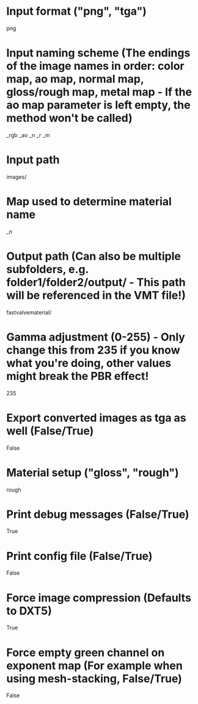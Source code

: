 # Input format ("png", "tga")
png
# Input naming scheme (The endings of the image names in order: color map, ao map, normal map, gloss/rough map, metal map - If the ao map parameter is left empty, the method won't be called)
_rgb
_ao
_n
_r
_m
# Input path
images/
# Map used to determine material name
_n
# Output path (Can also be multiple subfolders, e.g. folder1/folder2/output/ - This path will be referenced in the VMT file!)
fastvalvematerial/
# Gamma adjustment (0-255) - Only change this from 235 if you know what you're doing, other values might break the PBR effect!
235
# Export converted images as tga as well (False/True)
False
# Material setup ("gloss", "rough")
rough
# Print debug messages (False/True)
True
# Print config file (False/True)
False
# Force image compression (Defaults to DXT5)
True
# Force empty green channel on exponent map (For example when using mesh-stacking, False/True)
False
